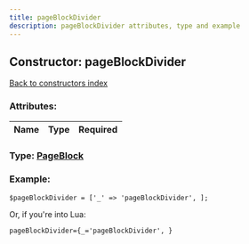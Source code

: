 ```yaml
---
title: pageBlockDivider
description: pageBlockDivider attributes, type and example
---
```

## Constructor: pageBlockDivider  
[Back to constructors index](index.md)



### Attributes:

| Name     |    Type       | Required |
|----------|:-------------:|---------:|



### Type: [PageBlock](../types/PageBlock.md)


### Example:

```
$pageBlockDivider = ['_' => 'pageBlockDivider', ];
```  

Or, if you're into Lua:  


```
pageBlockDivider={_='pageBlockDivider', }

```


